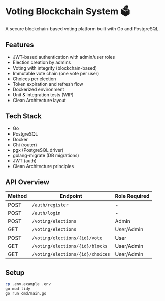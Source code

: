 # Voting Blockchain System 🗳️

A secure blockchain-based voting platform built with Go and PostgreSQL.

## Features

- JWT-based authentication with admin/user roles
- Election creation by admins
- Voting with integrity (blockchain-based)
- Immutable vote chain (one vote per user)
- Choices per election
- Token expiration and refresh flow
- Dockerized environment
- Unit & integration tests (WIP)
- Clean Architecture layout

## Tech Stack

- Go
- PostgreSQL
- Docker
- Chi (router)
- pgx (PostgreSQL driver)
- golang-migrate (DB migrations)
- JWT (auth)
- Clean Architecture principles

## API Overview

| Method | Endpoint                          | Role Required |
|--------|-----------------------------------|---------------|
| POST   | `/auth/register`                  | -             |
| POST   | `/auth/login`                     | -             |
| POST   | `/voting/elections`               | Admin         |
| GET    | `/voting/elections`               | User/Admin    |
| POST   | `/voting/elections/{id}/vote`     | User          |
| GET    | `/voting/elections/{id}/blocks`   | User/Admin    |
| GET    | `/voting/elections/{id}/choices`  | User/Admin    |

## Setup

```bash
cp .env.example .env
go mod tidy
go run cmd/main.go


